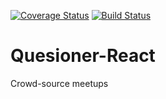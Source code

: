 [![Coverage Status](https://coveralls.io/repos/github/jonathanmusila/Quesioner-React/badge.svg?branch=develop)](https://coveralls.io/github/jonathanmusila/Quesioner-React?branch=develop) [![Build Status](https://travis-ci.com/jonathanmusila/Quesioner-React.svg?branch=develop)](https://travis-ci.com/jonathanmusila/Quesioner-React)

# Quesioner-React
Crowd-source meetups
